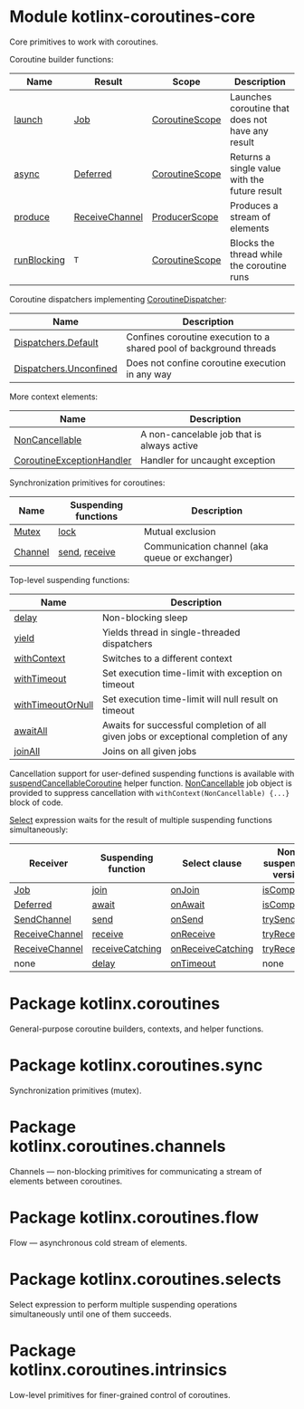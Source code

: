 # Module kotlinx-coroutines-core

Core primitives to work with coroutines.

Coroutine builder functions:

| **Name**                                       | **Result**                                                   | **Scope**                                                  | **Description**
| ---------------------------------------------- | ------------------------------------------------------------ | ---------------------------------------------------------- | ---------------
| [launch][kotlinx.coroutines.launch]            | [Job][kotlinx.coroutines.Job]                                | [CoroutineScope][kotlinx.coroutines.CoroutineScope]        | Launches coroutine that does not have any result 
| [async][kotlinx.coroutines.async]              | [Deferred][kotlinx.coroutines.Deferred]                      | [CoroutineScope][kotlinx.coroutines.CoroutineScope]        | Returns a single value with the future result
| [produce][kotlinx.coroutines.channels.produce] | [ReceiveChannel][kotlinx.coroutines.channels.ReceiveChannel] | [ProducerScope][kotlinx.coroutines.channels.ProducerScope] | Produces a stream of elements
| [runBlocking][kotlinx.coroutines.runBlocking]  | `T`                                                          | [CoroutineScope][kotlinx.coroutines.CoroutineScope]        | Blocks the thread while the coroutine runs

Coroutine dispatchers implementing [CoroutineDispatcher]:
 
| **Name**                                                            | **Description**
| ------------------------------------------------------------------- | ---------------
| [Dispatchers.Default][kotlinx.coroutines.Dispatchers.Default]       | Confines coroutine execution to a shared pool of background threads
| [Dispatchers.Unconfined][kotlinx.coroutines.Dispatchers.Unconfined] | Does not confine coroutine execution in any way

More context elements:

| **Name**                                                                  | **Description**
| ------------------------------------------------------------------------- | ---------------
| [NonCancellable][kotlinx.coroutines.NonCancellable]                       | A non-cancelable job that is always active
| [CoroutineExceptionHandler][kotlinx.coroutines.CoroutineExceptionHandler] | Handler for uncaught exception

Synchronization primitives for coroutines:

| **Name**                                        | **Suspending functions**                                                                                            | **Description**
| ----------------------------------------------- | ------------------------------------------------------------------------------------------------------------------- | ---------------
| [Mutex][kotlinx.coroutines.sync.Mutex]          | [lock][kotlinx.coroutines.sync.Mutex.lock]                                                                          | Mutual exclusion 
| [Channel][kotlinx.coroutines.channels.Channel]  | [send][kotlinx.coroutines.channels.SendChannel.send], [receive][kotlinx.coroutines.channels.ReceiveChannel.receive] | Communication channel (aka queue or exchanger)

Top-level suspending functions:

| **Name**                                                  | **Description**
| --------------------------------------------------------- | ---------------
| [delay][kotlinx.coroutines.delay]                         | Non-blocking sleep
| [yield][kotlinx.coroutines.yield]                         | Yields thread in single-threaded dispatchers
| [withContext][kotlinx.coroutines.withContext]             | Switches to a different context
| [withTimeout][kotlinx.coroutines.withTimeout]             | Set execution time-limit with exception on timeout 
| [withTimeoutOrNull][kotlinx.coroutines.withTimeoutOrNull] | Set execution time-limit will null result on timeout
| [awaitAll][kotlinx.coroutines.awaitAll]                   | Awaits for successful completion of all given jobs or exceptional completion of any
| [joinAll][kotlinx.coroutines.joinAll]                     | Joins on all given jobs

Cancellation support for user-defined suspending functions is available with [suspendCancellableCoroutine]
helper function. [NonCancellable] job object is provided to suppress cancellation with 
`withContext(NonCancellable) {...}` block of code.

[Select][kotlinx.coroutines.selects.select] expression waits for the result of multiple suspending functions simultaneously:

| **Receiver**                                                 | **Suspending function**                                         | **Select clause**                                                 | **Non-suspending version**
| ------------------------------------------------------------ | --------------------------------------------------------------- | ----------------------------------------------------------------- | --------------------------
| [Job][kotlinx.coroutines.Job]                                | [join][kotlinx.coroutines.Job.join]                             | [onJoin][kotlinx.coroutines.Job.onJoin]                           | [isCompleted][kotlinx.coroutines.Job.isCompleted]
| [Deferred][kotlinx.coroutines.Deferred]                      | [await][kotlinx.coroutines.Deferred.await]                      | [onAwait][kotlinx.coroutines.Deferred.onAwait]                    | [isCompleted][kotlinx.coroutines.Job.isCompleted]
| [SendChannel][kotlinx.coroutines.channels.SendChannel]       | [send][kotlinx.coroutines.channels.SendChannel.send]            | [onSend][kotlinx.coroutines.channels.SendChannel.onSend]          | [trySend][kotlinx.coroutines.channels.SendChannel.trySend]
| [ReceiveChannel][kotlinx.coroutines.channels.ReceiveChannel] | [receive][kotlinx.coroutines.channels.ReceiveChannel.receive]   | [onReceive][kotlinx.coroutines.channels.ReceiveChannel.onReceive] | [tryReceive][kotlinx.coroutines.channels.ReceiveChannel.tryReceive]
| [ReceiveChannel][kotlinx.coroutines.channels.ReceiveChannel] | [receiveCatching][kotlinx.coroutines.channels.receiveCatching]  | [onReceiveCatching][kotlinx.coroutines.channels.onReceiveCatching] | [tryReceive][kotlinx.coroutines.channels.ReceiveChannel.tryReceive]
| none                                                         | [delay][kotlinx.coroutines.delay]                               | [onTimeout][kotlinx.coroutines.selects.SelectBuilder.onTimeout]   | none

# Package kotlinx.coroutines

General-purpose coroutine builders, contexts, and helper functions.

# Package kotlinx.coroutines.sync

Synchronization primitives (mutex).

# Package kotlinx.coroutines.channels

Channels &mdash; non-blocking primitives for communicating a stream of elements between coroutines.

# Package kotlinx.coroutines.flow

Flow &mdash; asynchronous cold stream of elements.

# Package kotlinx.coroutines.selects

Select expression to perform multiple suspending operations simultaneously until one of them succeeds.

# Package kotlinx.coroutines.intrinsics

Low-level primitives for finer-grained control of coroutines.

<!--- MODULE kotlinx-coroutines-core -->
<!--- INDEX kotlinx.coroutines -->

[kotlinx.coroutines.launch]: https://kotlinlang.org/api/kotlinx.coroutines/kotlinx-coroutines-core/kotlinx.coroutines/launch.html
[kotlinx.coroutines.Job]: https://kotlinlang.org/api/kotlinx.coroutines/kotlinx-coroutines-core/kotlinx.coroutines/-job/index.html
[kotlinx.coroutines.CoroutineScope]: https://kotlinlang.org/api/kotlinx.coroutines/kotlinx-coroutines-core/kotlinx.coroutines/-coroutine-scope/index.html
[kotlinx.coroutines.async]: https://kotlinlang.org/api/kotlinx.coroutines/kotlinx-coroutines-core/kotlinx.coroutines/async.html
[kotlinx.coroutines.Deferred]: https://kotlinlang.org/api/kotlinx.coroutines/kotlinx-coroutines-core/kotlinx.coroutines/-deferred/index.html
[kotlinx.coroutines.runBlocking]: https://kotlinlang.org/api/kotlinx.coroutines/kotlinx-coroutines-core/kotlinx.coroutines/run-blocking.html
[CoroutineDispatcher]: https://kotlinlang.org/api/kotlinx.coroutines/kotlinx-coroutines-core/kotlinx.coroutines/-coroutine-dispatcher/index.html
[kotlinx.coroutines.Dispatchers.Default]: https://kotlinlang.org/api/kotlinx.coroutines/kotlinx-coroutines-core/kotlinx.coroutines/-dispatchers/-default.html
[kotlinx.coroutines.Dispatchers.Unconfined]: https://kotlinlang.org/api/kotlinx.coroutines/kotlinx-coroutines-core/kotlinx.coroutines/-dispatchers/-unconfined.html
[kotlinx.coroutines.NonCancellable]: https://kotlinlang.org/api/kotlinx.coroutines/kotlinx-coroutines-core/kotlinx.coroutines/-non-cancellable/index.html
[kotlinx.coroutines.CoroutineExceptionHandler]: https://kotlinlang.org/api/kotlinx.coroutines/kotlinx-coroutines-core/kotlinx.coroutines/-coroutine-exception-handler/index.html
[kotlinx.coroutines.delay]: https://kotlinlang.org/api/kotlinx.coroutines/kotlinx-coroutines-core/kotlinx.coroutines/delay.html
[kotlinx.coroutines.yield]: https://kotlinlang.org/api/kotlinx.coroutines/kotlinx-coroutines-core/kotlinx.coroutines/yield.html
[kotlinx.coroutines.withContext]: https://kotlinlang.org/api/kotlinx.coroutines/kotlinx-coroutines-core/kotlinx.coroutines/with-context.html
[kotlinx.coroutines.withTimeout]: https://kotlinlang.org/api/kotlinx.coroutines/kotlinx-coroutines-core/kotlinx.coroutines/with-timeout.html
[kotlinx.coroutines.withTimeoutOrNull]: https://kotlinlang.org/api/kotlinx.coroutines/kotlinx-coroutines-core/kotlinx.coroutines/with-timeout-or-null.html
[kotlinx.coroutines.awaitAll]: https://kotlinlang.org/api/kotlinx.coroutines/kotlinx-coroutines-core/kotlinx.coroutines/await-all.html
[kotlinx.coroutines.joinAll]: https://kotlinlang.org/api/kotlinx.coroutines/kotlinx-coroutines-core/kotlinx.coroutines/join-all.html
[suspendCancellableCoroutine]: https://kotlinlang.org/api/kotlinx.coroutines/kotlinx-coroutines-core/kotlinx.coroutines/suspend-cancellable-coroutine.html
[NonCancellable]: https://kotlinlang.org/api/kotlinx.coroutines/kotlinx-coroutines-core/kotlinx.coroutines/-non-cancellable/index.html
[kotlinx.coroutines.Job.join]: https://kotlinlang.org/api/kotlinx.coroutines/kotlinx-coroutines-core/kotlinx.coroutines/-job/join.html
[kotlinx.coroutines.Job.onJoin]: https://kotlinlang.org/api/kotlinx.coroutines/kotlinx-coroutines-core/kotlinx.coroutines/-job/on-join.html
[kotlinx.coroutines.Job.isCompleted]: https://kotlinlang.org/api/kotlinx.coroutines/kotlinx-coroutines-core/kotlinx.coroutines/-job/is-completed.html
[kotlinx.coroutines.Deferred.await]: https://kotlinlang.org/api/kotlinx.coroutines/kotlinx-coroutines-core/kotlinx.coroutines/-deferred/await.html
[kotlinx.coroutines.Deferred.onAwait]: https://kotlinlang.org/api/kotlinx.coroutines/kotlinx-coroutines-core/kotlinx.coroutines/-deferred/on-await.html

<!--- INDEX kotlinx.coroutines.sync -->

[kotlinx.coroutines.sync.Mutex]: https://kotlinlang.org/api/kotlinx.coroutines/kotlinx-coroutines-core/kotlinx.coroutines.sync/-mutex/index.html
[kotlinx.coroutines.sync.Mutex.lock]: https://kotlinlang.org/api/kotlinx.coroutines/kotlinx-coroutines-core/kotlinx.coroutines.sync/-mutex/lock.html

<!--- INDEX kotlinx.coroutines.channels -->

[kotlinx.coroutines.channels.produce]: https://kotlinlang.org/api/kotlinx.coroutines/kotlinx-coroutines-core/kotlinx.coroutines.channels/produce.html
[kotlinx.coroutines.channels.ReceiveChannel]: https://kotlinlang.org/api/kotlinx.coroutines/kotlinx-coroutines-core/kotlinx.coroutines.channels/-receive-channel/index.html
[kotlinx.coroutines.channels.ProducerScope]: https://kotlinlang.org/api/kotlinx.coroutines/kotlinx-coroutines-core/kotlinx.coroutines.channels/-producer-scope/index.html
[kotlinx.coroutines.channels.Channel]: https://kotlinlang.org/api/kotlinx.coroutines/kotlinx-coroutines-core/kotlinx.coroutines.channels/-channel/index.html
[kotlinx.coroutines.channels.SendChannel.send]: https://kotlinlang.org/api/kotlinx.coroutines/kotlinx-coroutines-core/kotlinx.coroutines.channels/-send-channel/send.html
[kotlinx.coroutines.channels.ReceiveChannel.receive]: https://kotlinlang.org/api/kotlinx.coroutines/kotlinx-coroutines-core/kotlinx.coroutines.channels/-receive-channel/receive.html
[kotlinx.coroutines.channels.SendChannel]: https://kotlinlang.org/api/kotlinx.coroutines/kotlinx-coroutines-core/kotlinx.coroutines.channels/-send-channel/index.html
[kotlinx.coroutines.channels.SendChannel.onSend]: https://kotlinlang.org/api/kotlinx.coroutines/kotlinx-coroutines-core/kotlinx.coroutines.channels/-send-channel/on-send.html
[kotlinx.coroutines.channels.SendChannel.trySend]: https://kotlinlang.org/api/kotlinx.coroutines/kotlinx-coroutines-core/kotlinx.coroutines.channels/-send-channel/try-send.html
[kotlinx.coroutines.channels.ReceiveChannel.onReceive]: https://kotlinlang.org/api/kotlinx.coroutines/kotlinx-coroutines-core/kotlinx.coroutines.channels/-receive-channel/on-receive.html
[kotlinx.coroutines.channels.ReceiveChannel.tryReceive]: https://kotlinlang.org/api/kotlinx.coroutines/kotlinx-coroutines-core/kotlinx.coroutines.channels/-receive-channel/try-receive.html
[kotlinx.coroutines.channels.receiveCatching]: https://kotlinlang.org/api/kotlinx.coroutines/kotlinx-coroutines-core/kotlinx.coroutines.channels/-receive-channel/receive-catching.html
[kotlinx.coroutines.channels.onReceiveCatching]: https://kotlinlang.org/api/kotlinx.coroutines/kotlinx-coroutines-core/kotlinx.coroutines.channels/-receive-channel/on-receive-catching.html

<!--- INDEX kotlinx.coroutines.selects -->

[kotlinx.coroutines.selects.select]: https://kotlinlang.org/api/kotlinx.coroutines/kotlinx-coroutines-core/kotlinx.coroutines.selects/select.html
[kotlinx.coroutines.selects.SelectBuilder.onTimeout]: https://kotlinlang.org/api/kotlinx.coroutines/kotlinx-coroutines-core/kotlinx.coroutines.selects/on-timeout.html

<!--- INDEX kotlinx.coroutines.test -->
<!--- END -->
